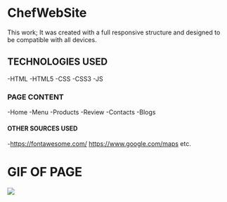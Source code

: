 <h1>ChefWebSite</h1>
This work; It was created with a full responsive structure and designed to be compatible with all devices. 

<h2>TECHNOLOGIES USED</h2>
-HTML
-HTML5
-CSS
-CSS3
-JS

<h3>PAGE CONTENT</h3>
-Home
-Menu
-Products
-Review
-Contacts
-Blogs

<h4>OTHER SOURCES USED</h4>

-https://fontawesome.com/
https://www.google.com/maps
etc.

<h1>GIF OF PAGE</h1>
<img src="/img/Restaurant-Web-Site-Google-Chrome-2023-09-14-21-57-49.gif>

<h1> RESPONSIVE GIF</h1>
<img src="/img/Responsive_1.gif>




